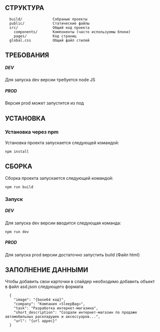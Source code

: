 СТРУКТУРА
-------------------

      build/              Собраные проекты
      public/             Статические файлы
      src/                Общий код проекта
        components/       Компоненты (часто используемы блоки)
        pages/            Код страниц
      global.css          Общий файл стилей

ТРЕБОВАНИЯ
------------

##### DEV

Для запуска dev версии требуется node JS

##### PROD

Версия prod может запустится из под

УСТАНОВКА
------------

### Установка через npm

Установка проекта запускается следующей командой:

~~~
npm install
~~~

СБОРКА
------------
Сборка проекта запускается следующей командой:

~~~
npm run build
~~~

### Запуск

##### DEV

Для запуска dev версии вводится следующая команда:

~~~
npm run dev
~~~

##### PROD

Для запуска prod версии достаточно запустить build (Файл html)

ЗАПОЛНЕНИЕ ДАННЫМИ
------------

Чтобы добавить свои карточки в слайдер необходимо добавить объект в файл asd.json следующего формата

      {
        "image": "{base64 код}",
        "company": "Компания «SleepBag»",
        "task": "Разработка интернет-магазина",
        "short_description": "Создали интернет-магазин по продаже автомобильных раскладушек и аксессуаров...",
        "url": "{url адрес}"
      }
